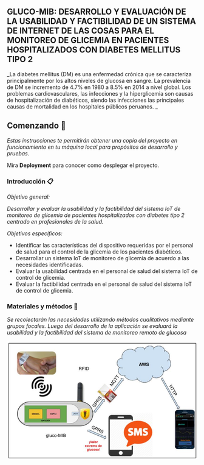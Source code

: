 ## GLUCO-MIB: DESARROLLO Y EVALUACIÓN DE LA USABILIDAD Y FACTIBILIDAD DE UN SISTEMA DE INTERNET DE LAS COSAS PARA EL MONITOREO DE GLICEMIA EN PACIENTES HOSPITALIZADOS CON DIABETES MELLITUS TIPO 2 

_La diabetes mellitus (DM) es una enfermedad crónica que se caracteriza principalmente por los altos niveles de glucosa en sangre. La prevalencia de DM se incremento de 4.7% en 1980 a 8.5% en 2014 a nivel global.
Los problemas cardiovasculares, las infecciones y la hiperglicemia son causas de hospitalización de diabéticos, siendo las infecciones las principales causas de mortalidad en los hospitales públicos peruanos.
_

## Comenzando 🚀

_Estas instrucciones te permitirán obtener una copia del proyecto en funcionamiento en tu máquina local para propósitos de desarrollo y pruebas._

Mira **Deployment** para conocer como desplegar el proyecto.


###  Introducción 📋

_Objetivo general:_

_Desarrollar y evaluar la usabilidad y la factibilidad del sistema IoT de monitoreo de glicemia de pacientes hospitalizados con diabetes tipo 2 centrado en profesionales de la salud._

_Objetivos específicos:_

* Identificar las características del dispositivo requeridas por el personal de salud para el control de la glicemia de los pacientes diabéticos. 
* Desarrollar un sistema IoT de monitoreo de glicemia de acuerdo a las necesidades identificadas.
* Evaluar la usabilidad centrada en el personal de salud del sistema IoT de control de glicemia.
* Evaluar la factibilidad centrada en el personal de salud del sistema IoT de control de glicemia.


### Materiales y métodos 🔧

_Se recolectarán las necesidades utilizando métodos cualitativos mediante grupos focales. Luego del desarrollo de la aplicación se evaluará la usabilidad y la factibilidad del sistema de monitoreo remoto de glucosa_

![Diagram](diagrama_global.jpg)
